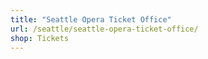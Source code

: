 ```yaml
---
title: "Seattle Opera Ticket Office"
url: /seattle/seattle-opera-ticket-office/
shop: Tickets
---
```

